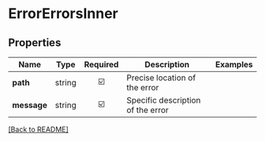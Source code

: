 # ErrorErrorsInner



## Properties

| Name | Type | Required | Description | Examples |
|------------|:-------------:|:-------------:|-------------|:-------------:|
| **path** |string | ☑️ | Precise location of the error | | |
| **message** |string | ☑️ | Specific description of the error | | |



[[Back to README]](../../README.md)